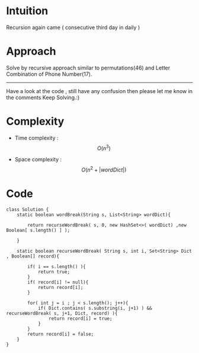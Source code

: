 # Intuition
<!-- Describe your first thoughts on how to solve this problem. -->
Recursion again came ( consecutive third day in daily )

# Approach
<!-- Describe your approach to solving the problem. -->
Solve by recursive approach similar to permutations(46) and Letter Combination of Phone Number(17).

---

Have a look at the code , still have any confusion then please let me know in the comments
Keep Solving.:)
# Complexity
- Time complexity : $$O(n^3)$$
<!-- Add your time complexity here, e.g. $$O(n)$$ -->

- Space complexity : $$O(n^2 + |wordDict|)$$
<!-- Add your space complexity here, e.g. $$O(n)$$ -->

# Code
```
class Solution {
    static boolean wordBreak(String s, List<String> wordDict){

        return recurseWordBreak( s, 0, new HashSet<>( wordDict) ,new Boolean[ s.length() ] );

    }

    static boolean recurseWordBreak( String s, int i, Set<String> Dict , Boolean[] record){

        if( i == s.length() ){
            return true;
        }
        if( record[i] != null){
            return record[i];
        }

        for( int j = i ; j < s.length(); j++){
            if( Dict.contains( s.substring(i, j+1) ) && recurseWordBreak( s, j+1, Dict, record) ){
                return record[i] = true;
            }
        }
        return record[i] = false;
    }
}
```
